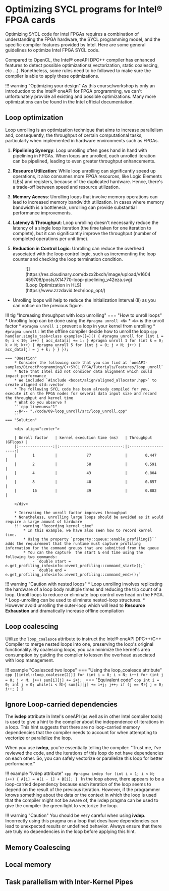 # Optimizing SYCL programs for Intel® FPGA cards

Optimizing SYCL code for Intel FPGAs requires a combination of understanding the FPGA hardware, the SYCL programming model, and the specific compiler features provided by Intel. Here are some general guidelines to optimize Intel FPGA SYCL code.

Compared to OpenCL, the Intel® oneAPI DPC++ compiler has enhanced features to detect possible optimizations( vectorization, static coalescing, etc ...). Nonetheless, some rules need to be followed to make sure the compiler is able to apply these optimizations. 

!!! warning "Optimizing your design"
    As this course/workshop is only an introduction to the Intel® oneAPI for FPGA programming, we can't unfortunately provide all existing and possible optimizations. Many more optimizations can be found in the Intel official documentation.

## Loop optimization

Loop unrolling is an optimization technique that aims to increase parallelism and, consequently, the throughput of certain computational tasks, particularly when implemented in hardware environments such as FPGAs. 


1. **Pipelining Synergy**: Loop unrolling often goes hand in hand with pipelining in FPGAs. When loops are unrolled, each unrolled iteration can be pipelined, leading to even greater throughput enhancements.

2. **Resource Utilization**: While loop unrolling can significantly speed up operations, it also consumes more FPGA resources, like Logic Elements (LEs) and registers, because of the duplicated hardware. Hence, there's a trade-off between speed and resource utilization.

3. **Memory Access**: Unrolling loops that involve memory operations can lead to increased memory bandwidth utilization. In cases where memory bandwidth is a bottleneck, unrolling can provide substantial performance improvements.

4. **Latency & Throughput**: Loop unrolling doesn't necessarily reduce the latency of a single loop iteration (the time taken for one iteration to complete), but it can significantly improve the throughput (number of completed operations per unit time).


5. **Reduction in Control Logic**: Unrolling can reduce the overhead associated with the loop control logic, such as incrementing the loop counter and checking the loop termination condition.

    <figure markdown>
        ![](https://res.cloudinary.com/dxzx2bxch/image/upload/v1604459708/posts/X14770-loop-pipelining_v42eza.svg)
       <figcaption>[Loop Optimization in HLS](https://www.zzzdavid.tech/loop_opt/)</figcaption>
    </figure>

* Unrolling loops will help to reduce the Initialization Interval (II) as you can notice on the previous figure.

!!! tig "Increasing throughput with loop unrolling"
    === "How to unroll loops"
        * Unrolling loop can be done using the `#pragma unroll <N>`
        * `<N>` is the unroll factor
        * `#pragma unroll 1` : prevent a loop in your kernel from unrolling
        * `#pragma unroll` : let the offline compiler decide how to unroll the loop 
        ```cpp
        handler.single_task<class example>([=]() {
            #pragma unroll
                for (int i = 0; i < 10; i++) {
                    acc_data[i] += i;
                }
            #pragma unroll 1
            for (int k = 0; k < N; k++) {
                #pragma unroll 5
                for (int j = 0; j < N; j++) {
                    acc_data[j] = j + k;
                }
            }
        });
        ```

    === "Question"
        * Consider the following code that you can find at `oneAPI-samples/DirectProgramming/C++SYCL_FPGA/Tutorials/Features/loop_unroll`
        * Note that Intel did not consider data alignment which could impact performance
        * We included `#include <boost/align/aligned_allocator.hpp>` to create aligned std::vector
        * The following SYCL code has been already compiled for you, execute it on the FPGA nodes for several data input size and record the throughput and kernel time
        * What do you observe ?
        ```cpp linenums="1"
        --8<-- "./code/09-loop_unroll/src/loop_unroll.cpp"
        ```
    === "Solution"

        <div align="center">

        | Unroll factor   | kernel execution time (ms)   | Throughput (GFlops) |
        |:---------------:|:----------------------------:|:-------------------:|
        |       1         |             77               |        0.447        |
        |       2         |             58               |        0.591        |
        |       4         |             43               |        0.804        |
        |       8         |             40               |        0.857        |
        |       16        |             39               |        0.882        |

        </div>

        * Increasing the unroll factor improves throughput    
        * Nonetheless, unrolling large loops should be avoided as it would require a large amount of hardware
        !!! warning "Recording kernel time"
            * In this example, we have also seen how to record kernel time.
            * Using the property `property::queue::enable_profiling{}`` adds the requirement that the runtime must capture profiling information for the command groups that are submitted from the queue 
            * You can the capture  the start & end time using the following two commands:
                - `double start = e.get_profiling_info<info::event_profiling::command_start>();`
                - `double end = e.get_profiling_info<info::event_profiling::command_end>();`

!!! warning "Caution with nested loops"
    * Loop unrolling involves replicating the hardware of a loop body multiple times and reducing the trip count of a loop. Unroll loops to reduce or eliminate loop control overhead on the FPGA. 
    * Loop-unrolling can be used to eliminate nested-loop structures.
    * However avoid unrolling the outer-loop which will lead to **Resource Exhaustion** and dramatically increase offline compilation

## Loop coalescing

Utilize the `loop_coalesce` attribute to instruct the Intel® oneAPI DPC++/C++ Compiler to merge nested loops into one, preserving the loop's original functionality. By coalescing loops, you can minimize the kernel's area consumption by guiding the compiler to lessen the overhead associated with loop management.

!!! example "Coalesced two loops"
    === "Using the loop_coalesce attribute"
    ```cpp
    [[intel::loop_coalesce(2)]]
    for (int i = 0; i < N; i++)
       for (int j = 0; j < M; j++)
          sum[i][j] += i+j;
    ```
    === "Equivalent code"
    ```cpp
    int i = 0;
    int j = 0;
    while(i < N){
      sum[i][j] += i+j;
      j++;
      if (j == M){
        j = 0;
        i++;
      }
    }
    ```


## Ignore Loop-carried dependencies

The **ivdep** attribute in Intel's oneAPI (as well as in other Intel compiler tools) is used to give a hint to the compiler about the independence of iterations in a loop. This hint suggests that there are no loop-carried memory dependencies that the compiler needs to account for when attempting to vectorize or parallelize the loop.

When you use **ivdep**, you're essentially telling the compiler: "Trust me, I've reviewed the code, and the iterations of this loop do not have dependencies on each other. So, you can safely vectorize or parallelize this loop for better performance."

!!! example "ivdep attribute"
    ```cpp
    #pragma ivdep
    for (int i = 1; i < N; i++) {
        A[i] = A[i - 1] + B[i];
    }
    ```
    In the loop above, there appears to be a loop-carried dependency because each iteration of the loop seems to depend on the result of the previous iteration. However, if the programmer knows something about the data or the context in which the loop is used that the compiler might not be aware of, the ivdep pragma can be used to give the compiler the green light to vectorize the loop.

!!! warning "Caution"
    You should be very careful when using **ivdep**. Incorrectly using this pragma on a loop that does have dependencies can lead to unexpected results or undefined behavior. Always ensure that there are truly no dependencies in the loop before applying this hint.

## Memory Coalescing

## Local memory

## Task parallelism with Inter-Kernel Pipes
